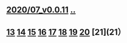 ## [2020/07_v0.0.11](https://github.com/shanuan/flute1/edit/master/2020/07/README.md) [..](..)
## [13](13) [14](14) [15](15) [16](16) [17](17) [18](18) [19](19) [20](20) [21](21）
